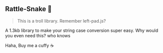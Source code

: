## Rattle-Snake :snake:

> This is a troll library. Remember left-pad.js?

A 1.3kb library to make your string case conversion super easy. Why would you even need this? who knows

Haha, Buy me a cuffy :coffee: